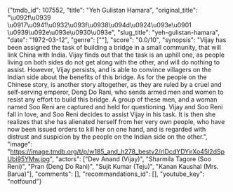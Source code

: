 {"tmdb_id": 107552, "title": "Yeh Gulistan Hamara", "original_title": "\u092f\u0939 \u0917\u0941\u0932\u093f\u0938\u094d\u0924\u093e\u0901 \u0939\u092e\u093e\u0930\u093e", "slug_title": "yeh-gulistan-hamara", "date": "1972-03-12", "genre": [""], "score": "0.0/10", "synopsis": "Vijay has been assigned the task of building a bridge in a small community, that will link China with India. Vijay finds out that the task is an uphill one, as people living on both sides do not get along with the other, and will do nothing to assist. However, Vijay persists, and is able to convince villagers on the Indian side about the benefits of this bridge. As for the people on the Chinese story, is another story altogether, as they are ruled by a cruel and self-serving emperor, Deng Do Rani, who sends armed men and women to resist any effort to build this bridge. A group of these men, and a woman named Soo Reni are captured and held for questioning. Vijay and Soo Reni fall in love, and Soo Reni decides to assist Vijay in his task. It is then she realizes that she has alienated herself from her very own people, who have now been issued orders to kill her on one hand, and is regarded with distrust and suspicion by the people on the Indian side on the other.", "image": "https://image.tmdb.org/t/p/w185_and_h278_bestv2/rIDcdYDYirXo45l2dSpUbi95YMw.jpg", "actors": ["Dev Anand (Vijay)", "Sharmila Tagore (Soo Reni)", "Pran (Deng Do Rani)", "Sujit Kumar (Teju)", "Kanan Kaushal (Mrs. Barua)"], "comments": [], "recommandations_id": [], "youtube_key": "notfound"}